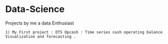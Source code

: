 # Data-Science
Projects by me a data Enthusiast
 
    1) My First project : DTS Opcash : Time series cash operating balance Visualization and forecasting .
